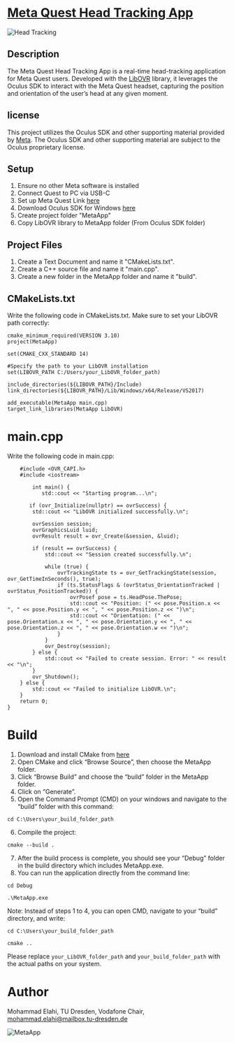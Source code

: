 # [Meta Quest Head Tracking App](https://github.com/Mohammad-Elahi/Meta-Quest-Head-Tracking-App)
![Head Tracking](https://github.com/Mohammad-Elahi/Meta-Quest-Head-Tracking-App/assets/93424032/9201989b-c155-4892-95e6-50cbdd64b1f3)

## Description
The Meta Quest Head Tracking App is a real-time head-tracking application for Meta Quest users. Developed with the [LibOVR](https://developer.oculus.com/documentation/native/pc/dg-libovr/) library, it leverages the Oculus SDK to interact with the Meta Quest headset, capturing the position and orientation of the user’s head at any given moment. 

## license
This project utilizes the Oculus SDK and other supporting material provided by [Meta](https://www.meta.com/). The Oculus SDK and other supporting material are subject to the Oculus proprietary license.

## Setup
1. Ensure no other Meta software is installed
2. Connect Quest to PC via USB-C
3. Set up Meta Quest Link [here](https://www.meta.com/en-gb/help/quest/articles/headsets-and-accessories/oculus-link/set-up-link/) 
4. Download Oculus SDK for Windows [here](https://developer.oculus.com/downloads/package/oculus-sdk-for-windows/)
5. Create project folder "MetaApp"
6. Copy LibOVR library to MetaApp folder (From Oculus SDK folder)

## Project Files
1. Create a Text Document and name it "CMakeLists.txt".
2. Create a C++ source file and name it "main.cpp".
3. Create a new folder in the MetaApp folder and name it "build".

   
## CMakeLists.txt
Write the following code in CMakeLists.txt. Make sure to set your LibOVR path correctly:
```
cmake_minimum_required(VERSION 3.10)
project(MetaApp)

set(CMAKE_CXX_STANDARD 14)
            
#Specify the path to your LibOVR installation
set(LIBOVR_PATH C:/Users/your_LibOVR_folder_path)

include_directories(${LIBOVR_PATH}/Include)
link_directories(${LIBOVR_PATH}/Lib/Windows/x64/Release/VS2017)

add_executable(MetaApp main.cpp)
target_link_libraries(MetaApp LibOVR)
```

# main.cpp
Write the following code in main.cpp:

```
    #include <OVR_CAPI.h>
    #include <iostream>
    
        int main() {
           std::cout << "Starting program...\n";

       if (ovr_Initialize(nullptr) == ovrSuccess) {
        std::cout << "LibOVR initialized successfully.\n";

        ovrSession session;
        ovrGraphicsLuid luid;
        ovrResult result = ovr_Create(&session, &luid);

        if (result == ovrSuccess) {
            std::cout << "Session created successfully.\n";

            while (true) {
                ovrTrackingState ts = ovr_GetTrackingState(session, ovr_GetTimeInSeconds(), true);
                if (ts.StatusFlags & (ovrStatus_OrientationTracked | ovrStatus_PositionTracked)) {
                    ovrPosef pose = ts.HeadPose.ThePose;
                    std::cout << "Position: (" << pose.Position.x << ", " << pose.Position.y << ", " << pose.Position.z << ")\n";
                    std::cout << "Orientation: (" << pose.Orientation.x << ", " << pose.Orientation.y << ", " << pose.Orientation.z << ", " << pose.Orientation.w << ")\n";
                }
            }
            ovr_Destroy(session);
        } else {
            std::cout << "Failed to create session. Error: " << result << "\n";
        }
        ovr_Shutdown();
    } else {
        std::cout << "Failed to initialize LibOVR.\n";
    }
    return 0;
}
```
# Build
1. Download and install CMake from [here](https://cmake.org/download/)
2. Open CMake and click “Browse Source”, then choose the MetaApp folder.
3. Click “Browse Build” and choose the “build” folder in the MetaApp folder.
4. Click on “Generate”.
5. Open the Command Prompt (CMD) on your windows and navigate to the “build” folder with this command:
```
cd C:\Users\your_build_folder_path
```
6. Compile the project:
```
cmake --build .
```
7. After the build process is complete, you should see your “Debug” folder in the build directory which includes MetaApp.exe.
8. You can run the application directly from the command line:
```
cd Debug
```
```
.\MetaApp.exe
```
Note: Instead of steps 1 to 4, you can open CMD, navigate to your “build” directory, and write:
```
cd C:\Users\your_build_folder_path
```
```
cmake ..
```

Please replace `your_LibOVR_folder_path` and `your_build_folder_path` with the actual paths on your system.

# Author
Mohammad Elahi, TU Dresden, Vodafone Chair, mohammad.elahi@mailbox.tu-dresden.de

![MetaApp](https://github.com/Mohammad-Elahi/Meta-Quest-Head-Tracking-App/assets/93424032/6509ac2b-b1df-43fd-8240-744c490ded6a)

